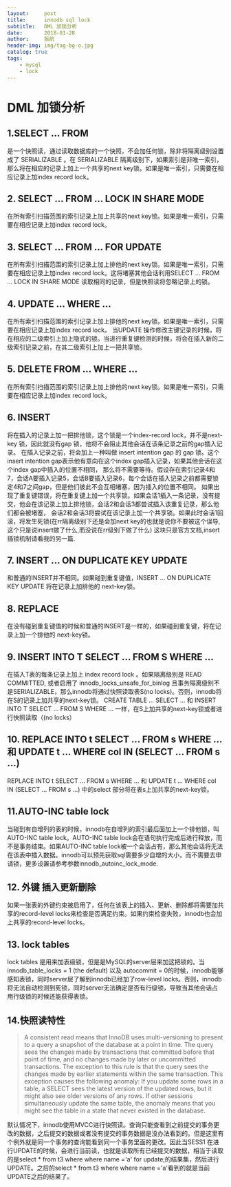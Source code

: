 ```yaml
---
layout:     post
title:      innodb sql lock
subtitle:   DML 加锁分析
date:       2018-01-28
author:     振航
header-img: img/tag-bg-o.jpg
catalog: true
tags:
    - mysql
    - lock
---
```

# DML 加锁分析

## 1.SELECT ... FROM 
是一个快照读，通过读取数据库的一个快照，不会加任何锁，除非将隔离级别设置成了 SERIALIZABLE 。在 SERIALIZABLE 隔离级别下，如果索引是非唯一索引，那么将在相应的记录上加上一个共享的next key锁。如果是唯一索引，只需要在相应记录上加index record lock。

## 2. SELECT ... FROM ... LOCK IN SHARE MODE 
在所有索引扫描范围的索引记录上加上共享的next key锁。如果是唯一索引，只需要在相应记录上加index record lock。

## 3. SELECT ... FROM ... FOR UPDATE 
在所有索引扫描范围的索引记录上加上排他的next key锁。如果是唯一索引，只需要在相应记录上加index record lock。这将堵塞其他会话利用SELECT ... FROM ... LOCK IN SHARE MODE 读取相同的记录，但是快照读将忽略记录上的锁。

## 4. UPDATE ... WHERE ...
在所有索引扫描范围的索引记录上加上排他的next key锁。如果是唯一索引，只需要在相应记录上加index record lock。
当UPDATE 操作修改主键记录的时候，将在相应的二级索引上加上隐式的锁。当进行重复键检测的时候，将会在插入新的二级索引记录之前，在其二级索引上加上一把共享锁。

## 5. DELETE FROM ... WHERE ... 
在所有索引扫描范围的索引记录上加上排他的next key锁。如果是唯一索引，只需要在相应记录上加index record lock。

## 6. INSERT 
将在插入的记录上加一把排他锁，这个锁是一个index-record lock，并不是next-key 锁，因此就没有gap 锁，他将不会阻止其他会话在该条记录之前的gap插入记录。
在插入记录之前，将会加上一种叫做 insert intention gap 的 gap 锁。这个 insert intention gap表示他有意向在这个index gap插入记录，如果其他会话在这个index gap中插入的位置不相同，
那么将不需要等待。假设存在索引记录4和7，会话A要插入记录5，会话B要插入记录6，每个会话在插入记录之前都需要锁定4和7之间gap，但是他们彼此不会互相堵塞，因为插入的位置不相同。
如果出现了重复键错误，将在重复键上加一个共享锁。如果会话1插入一条记录，没有提交，他会在该记录上加上排他锁，会话2和会话3都尝试插入该重复记录，那么他们都会被堵塞，
会话2和会话3将尝试在该记录上加一个共享锁。如果此时会话1回滚，将发生死锁(在rr隔离级别下还是会加next key的也就是说你不要被这个误导,这个只是说insert做了什么,而没说在rr级别下做了什么)
这块只是官方文档,insert插锁机制请看我的另一篇.

## 7. INSERT ... ON DUPLICATE KEY UPDATE 
和普通的INSERT并不相同。如果碰到重复键值，INSERT ... ON DUPLICATE KEY UPDATE 将在记录上加排他的 next-key锁。

## 8. REPLACE 
在没有碰到重复键值的时候和普通的INSERT是一样的，如果碰到重复键，将在记录上加一个排他的 next-key锁。

## 9. INSERT INTO T SELECT ... FROM S WHERE ... 
在插入T表的每条记录上加上 index record lock 。如果隔离级别是 READ COMMITTED, 或者启用了 innodb_locks_unsafe_for_binlog 且事务隔离级别不是SERIALIZABLE，那么innodb将通过快照读取表S(no locks)。否则，innodb将在S的记录上加共享的next-key锁。
CREATE TABLE ... SELECT ... 和 INSERT INTO T SELECT ... FROM S WHERE ... 一样，在S上加共享的next-key锁或者进行快照读取（(no locks） 

## 10. REPLACE INTO t SELECT ... FROM s WHERE ... 和 UPDATE t ... WHERE col IN (SELECT ... FROM s ...) 
REPLACE INTO t SELECT ... FROM s WHERE ... 和 UPDATE t ... WHERE col IN (SELECT ... FROM s ...) 中的select 部分将在表s上加共享的next-key锁。

## 11.AUTO-INC table lock
当碰到有自增列的表的时候，innodb在自增列的索引最后面加上一个排他锁，叫AUTO-INC table lock。AUTO-INC table lock会在语句执行完成后进行释放，而不是事务结束。如果AUTO-INC table lock被一个会话占有，那么其他会话将无法在该表中插入数据。innodb可以预先获取sql需要多少自增的大小，而不需要去申请锁，更多设置请参考参数innodb_autoinc_lock_mode.

## 12. 外键 插入更新删除
如果一张表的外键约束被启用了，任何在该表上的插入、更新、删除都将需要加共享的record-level locks来检查是否满足约束。如果约束检查失败，innodb也会加上共享的record-level locks。

## 13. lock tables
lock tables 是用来加表级锁，但是是MySQL的server层来加这把锁的。当innodb_table_locks = 1 (the default) 以及 autocommit = 0的时候，innodb能够感知表锁，同时server层了解到innodb已经加了row-level locks。否则，innodb将无法自动检测到死锁，同时server无法确定是否有行级锁，导致当其他会话占用行级锁的时候还能获得表锁。

## 14.快照读特性
> A consistent read means that InnoDB uses multi-versioning to present to a query a snapshot of the database at a point in time. The query sees the changes made by transactions that committed before that point of time, and no changes made by later or uncommitted transactions. The exception to this rule is that the query sees the changes made by earlier statements within the same transaction. This exception causes the following anomaly: If you update some rows in a table, a SELECT sees the latest version of the updated rows, but it might also see older versions of any rows. If other sessions simultaneously update the same table, the anomaly means that you might see the table in a state that never existed in the database. 

默认情况下，innodb使用MVCC进行快照读。查询只能查看到之前提交的事务更改的数据，之后提交的数据或者没有提交的事务数据是没办法看到的。但是这里有个例外就是同一个事务的查询能看到同一个事务里面的更改。因此当SESS1 在进行UPDATE的时候，会进行当前读，也就是读取所有已经提交的数据，相当于读取的是select * from t3 where where name ='a' for update;的结果集，然后进行UPDATE。之后的select * from t3 where where name ='a'看到的就是当前UPDATE之后的结果了。


